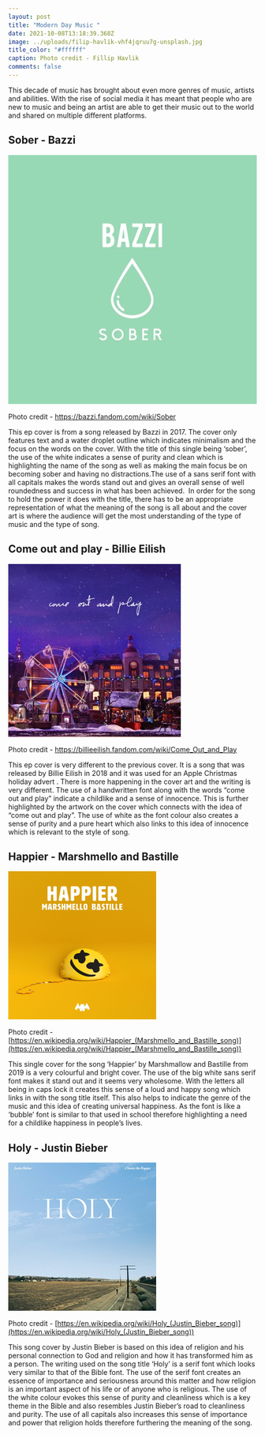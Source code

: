 ```yaml
---
layout: post
title: "Modern Day Music "
date: 2021-10-08T13:18:39.368Z
image: ../uploads/filip-havlik-vhf4jqruu7g-unsplash.jpg
title_color: "#ffffff"
caption: Photo credit - Fillip Havlik
comments: false
---
```

This decade of music has brought about even more genres of music, artists and abilities. With the rise of social media it has meant that people who are new to music and being an artist are able to get their music out to the world and shared on multiple different platforms. 

## Sober - Bazzi

![](../uploads/sober.webp "Sober - Bazzi (2017)")

Photo credit - <https://bazzi.fandom.com/wiki/Sober>

This ep cover is from a song released by Bazzi in 2017. The cover only features text and a water droplet outline which indicates minimalism and the focus on the words on the cover. With the title of this single being ‘sober’, the use of the white indicates a sense of purity and clean which is highlighting the name of the song as well as making the main focus be on becoming sober and having no distractions.The use of a sans serif font with all capitals makes the words stand out and gives an overall sense of well roundedness and success in what has been achieved.  In order for the song to hold the power it does with the title, there has to be an appropriate representation of what the meaning of the song is all about and the cover art is where the audience will get the most understanding of the type of music and the type of song.  

## Come out and play - Billie Eilish

![](../uploads/244845fa1a379e8446c0022db0536689.1000x1000x1.webp "Come out and play - Billie Eilish (2018)")

Photo credit - <https://billieeilish.fandom.com/wiki/Come_Out_and_Play>

This ep cover is very different to the previous cover. It is a song that was released by Billie Eilish in 2018 and it was used for an Apple Christmas holiday advert . There is more happening in the cover art and the writing is very different. The use of a handwritten font along with the words “come out and play” indicate a childlike and a sense of innocence. This is further highlighted by the artwork on the cover which connects with the idea of “come out and play”. The use of white as the font colour also creates a sense of purity and a pure heart which also links to this idea of innocence which is relevant to the style of song. 

## Happier - Marshmello and Bastille

![](../uploads/marshmello_and_bastille_happier.png "Happier - Marshmello and Bastille")

Photo credit - [https://en.wikipedia.org/wiki/Happier_(Marshmello_and_Bastille_song)](https://en.wikipedia.org/wiki/Happier_(Marshmello_and_Bastille_song))

This single cover for the song ‘Happier’ by Marshmallow and Bastille from 2019 is a very colourful and bright cover. The use of the big white sans serif font makes it stand out and it seems very wholesome. With the letters all being in caps lock it creates this sense of a loud and happy song which links in with the song title itself. This also helps to indicate the genre of the music and this idea of creating universal happiness. As the font is like a ‘bubble’ font is similar to that used in school therefore highlighting a need for a childlike happiness in people’s lives. 

## Holy - Justin Bieber

![](../uploads/holy_-_justin_bieber.png "Holy - Justin Bieber")

Photo credit - [https://en.wikipedia.org/wiki/Holy_(Justin_Bieber_song)](https://en.wikipedia.org/wiki/Holy_(Justin_Bieber_song))

This song cover by Justin Bieber is based on this idea of religion and his personal connection to God and religion and how it has transformed him as a person. The writing used on the song title ‘Holy’ is a serif font which looks very similar to that of the Bible font. The use of the serif font creates an essence of importance and seriousness around this matter and how religion is an important aspect of his life or of anyone who is religious. The use of the white colour evokes this sense of purity and cleanliness which is a key theme in the Bible and also resembles Justin Bieber’s road to cleanliness and purity. The use of all capitals also increases this sense of importance and power that religion holds therefore furthering the meaning of the song.